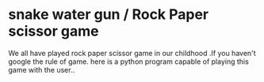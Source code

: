 # snake water gun / Rock Paper scissor game

We all have played rock paper scissor game in our childhood .If you haven't google the rule of game.
here is a python program capable of playing this game with the user..
